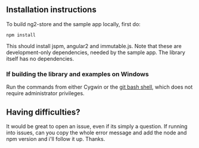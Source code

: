 
## Installation instructions

To build ng2-store and the sample app locally, first do:

    npm install
    
This should install jspm, angular2 and immutable.js. Note that these are development-only dependencies, needed by the sample app. The library itself has no dependencies. 
 
 

### If building the library and examples on Windows

Run the commands from either Cygwin or the [git bash shell](https://git-scm.com/downloads), which does not require administrator privileges.


## Having difficulties?

It would be great to open an issue, even if its simply a question. If running into issues, can you copy the whole error message and add the node and npm version and i'll follow it up. Thanks.